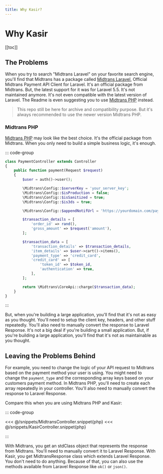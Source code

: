 ```yaml
---
title: Why Kasir?
---
```


# Why Kasir

[[toc]]

## The Problems

When you try to search "Midtrans Laravel" on your favorite search engine, you'll find that Midtrans has a package called
[Midtrans Laravel](https://github.com/midtrans/midtrans-laravel5), Official Midtrans Payment API Client for Laravel.
It's an official package from Midtrans. But, the latest support for it was for Laravel 5.5. It's not maintained
anymore. It's not even compatible with the latest version of Laravel. The Readme is even suggesting you to
use [Midtrans PHP](https://github.com/midtrasn/midtrans-php) instead.

> This repo still be here for archive and compatibility purpose. But it's always recommended to use the newer version
> Midtrans PHP.

### Midtrans PHP

[Midtrans PHP](https://github.com/midtrans/midtrans-php) may look like the best choice. It's the official package from
Midtrans. When you only need to build a simple business logic, it's enough.

::: code-group

```php [PaymentController.php]
class PaymentController extends Controller
{
    public function payment(Request $request)
    {
        $user = auth()->user();

        \Midtrans\Config::$serverKey = 'your_server_key';
        \Midtrans\Config::$isProduction = false;
        \Midtrans\Config::$isSanitized = true;
        \Midtrans\Config::$is3ds = true;

        \Midtrans\Config::$appendNotifUrl = 'https://yourdomain.com/payment/notification';

        $transaction_details = [
            'order_id' => rand(),
            'gross_amount' => $request('amount'),
        ];

        $transaction_data = [
            'transaction_details' => $transaction_details,
            'item_details' => $user->cart()->items(),
            'payment_type' => 'credit_card',
            'credit_card' => [
                'token_id' => $token_id,
                'authentication' => true,
            ],
        ];

        return \Midtrans\CoreApi::charge($transaction_data);
    }
}
```

:::

But, when you're building a large application, you'll find that it's not as easy as you thought. You'll need
to setup the client key, headers, and other stuff repeatedly. You'll also need to manually convert the response to
Laravel Response. It's not a big deal if you're building a small application. But, if you're building a large
application, you'll find that it's not as maintainable as you thought.

## Leaving the Problems Behind

For example, you need to change the logic of your API request to Midtrans based on the payment method your user is
using.
You might need to change the `payment_type` and the corresponding array keys based on your customers payment method. In
Midtrans PHP, you'll need to create each array repeatedly in your controller. You'll also need to manually convert the
response to Laravel Response.

Compare this when you are using Midtrans PHP and Kasir:

::: code-group

<<< @/snippets/MidtransController.snippet{php}
<<< @/snippets/KasirController.snippet{php}

:::

With Midtrans, you get an stdClass object that represents the response from Midtrans. You'll need to manually convert it
to Laravel Response. With Kasir, you get MidtransResponse class which extends Laravel Response. You don't need to do
anything. Because of that, you can also use the methods available from Laravel Response like `ok()` or `json()`.